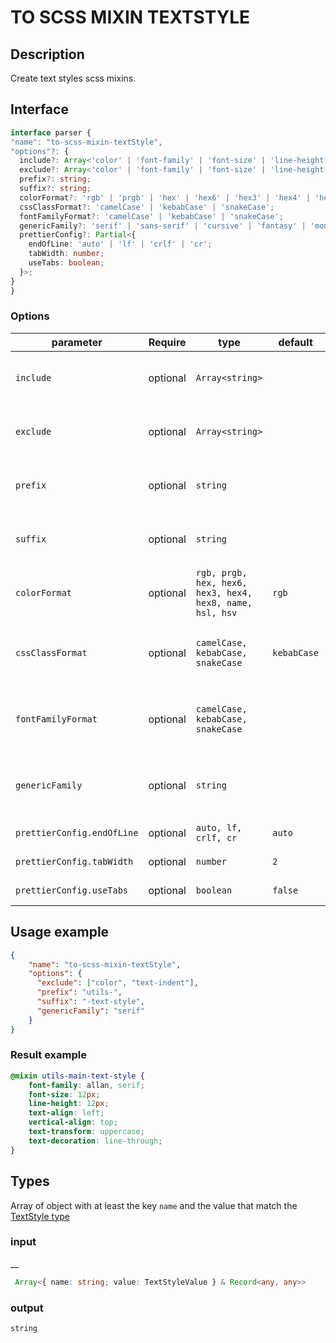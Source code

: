 # TO SCSS MIXIN TEXTSTYLE

## Description

Create text styles scss mixins.

## Interface

  ```ts
interface parser {
  "name": "to-scss-mixin-textStyle",
  "options"?: {
    include?: Array<'color' | 'font-family' | 'font-size' | 'line-height' | 'letter-spacing' | 'text-align' | 'vertical-align' | 'text-transform' | 'font-variant' | 'text-decoration' | 'text-indent' | 'font' | 'fontSize' | 'lineHeight' | 'letterSpacing' | 'textAlign' | 'textTransform' | 'fontVariant' | 'textDecoration' | 'textIndent'>,
    exclude?: Array<'color' | 'font-family' | 'font-size' | 'line-height' | 'letter-spacing' | 'text-align' | 'vertical-align' | 'text-transform' | 'font-variant' | 'text-decoration' | 'text-indent' | 'font' | 'fontSize' | 'lineHeight' | 'letterSpacing' | 'textAlign' | 'textTransform' | 'fontVariant' | 'textDecoration' | 'textIndent'>,
    prefix?: string;
    suffix?: string;
    colorFormat?: 'rgb' | 'prgb' | 'hex' | 'hex6' | 'hex3' | 'hex4' | 'hex8' | 'name' | 'hsl' | 'hsv';
    cssClassFormat?: 'camelCase' | 'kebabCase' | 'snakeCase';
    fontFamilyFormat?: 'camelCase' | 'kebabCase' | 'snakeCase';
    genericFamily?: 'serif' | 'sans-serif' | 'cursive' | 'fantasy' | 'monospace';
    prettierConfig?: Partial<{
      endOfLine: 'auto' | 'lf' | 'crlf' | 'cr';
      tabWidth: number;
      useTabs: boolean;
    }>;
  }
}
```

### Options
| parameter | Require    | type      | default    | description                                       |
| --------- | ---------- | --------- | ---------- | ------------------------------------------------- |
| `include`    | optional   | `Array<string>`   |  | List of properties to include in css classes |
| `exclude`    | optional   | `Array<string>`   |  | List of properties to exclude in css classes |
| `prefix`    | optional   | `string`   |  | A string will be append before the css class name |
| `suffix`    | optional   | `string`   |  | A string will be append after the css class name |
| `colorFormat`    | optional   | `rgb, prgb, hex, hex6, hex3, hex4, hex8, name, hsl, hsv`   | `rgb` | A color format applied when a text style include a color |
| `cssClassFormat`    | optional   | `camelCase, kebabCase, snakeCase`   | `kebabCase` | The lodash function used to normalize the css class name |
| `fontFamilyFormat`    | optional   | `camelCase, kebabCase, snakeCase`   |  | The lodash function used to normalize the font family value |
| `genericFamily`    | optional   | `string` |  | The generic font family will be applied after the main font family |
| `prettierConfig.endOfLine`    | optional   | `auto, lf, crlf, cr`   | `auto` | [Prettier documentation](https://prettier.io/docs/en/options.html#end-of-line) |
| `prettierConfig.tabWidth`    | optional   | `number`   | `2` | [Prettier documentation](https://prettier.io/docs/en/options.html#tab-width) |
| `prettierConfig.useTabs`    | optional   | `boolean`   | `false` | [Prettier documentation](https://prettier.io/docs/en/options.html#tabs) |

## Usage example

```json
{
    "name": "to-scss-mixin-textStyle",
    "options": {
      "exclude": ["color", "text-indent"],
      "prefix": "utils-",
      "suffix": "-text-style",
      "genericFamily": "serif"
    }
}
```
### Result example

```scss
@mixin utils-main-text-style {
    font-family: allan, serif;
    font-size: 12px;
    line-height: 12px;
    text-align: left;
    vertical-align: top;
    text-transform: uppercase;
    text-decoration: line-through;
}
```
## Types

Array of object with at least the key `name` and the value that match the [TextStyle type](https://github.com/Specifyapp/parsers/blob/master/types/tokens/TextStyle.ts#L70)

### input
__

```ts
 Array<{ name: string; value: TextStyleValue } & Record<any, any>>
```

### output
```ts
string
```
